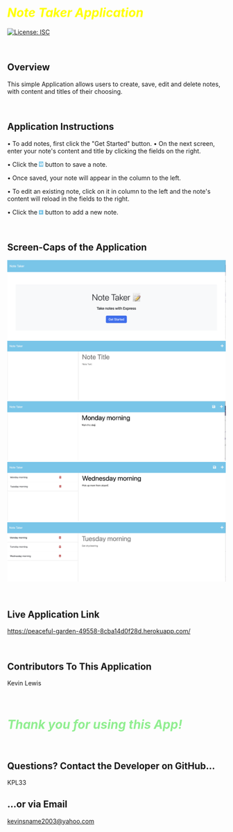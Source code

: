 # <span style="color: yellow;">***Note Taker Application***</span>
[![License: ISC](https://img.shields.io/badge/License-ISC-blue.svg)](https://opensource.org/licenses/ISC)

</br>

## Overview
This simple Application allows users to create, save, edit and delete notes, with content and titles of their choosing.

</br>

## Application Instructions
• To add notes, first click the "Get Started" button.
• On the next screen, enter your note's content and title by clicking the fields on the right.

• Click the <img src="./public/assets/save.png" width=2% height=2% > button to save a note.

• Once saved, your note will appear in the column to the left.

• To edit an existing note, click on it in column to the left and the note's content will reload in the fields to the right.

• Click the <img src="./public/assets/plus.png" width=2% height=2% > button to add a new note.

</br>

## Screen-Caps of the Application
![Alt text](./public/assets/example0.png)
![Alt text](./public/assets/example1.png)
![Alt text](./public/assets/example2.png)
![Alt text](./public/assets/example3.png)
![Alt text](./public/assets/example4.png)

</br>

## Live Application Link
https://peaceful-garden-49558-8cba14d0f28d.herokuapp.com/

</br>

## Contributors To This Application
Kevin Lewis

</br>

# <span style="color: lightgreen;">***Thank you for using this App!***</span>

</br>

## Questions? Contact the Developer on GitHub... 
KPL33
## ...or via Email
kevinsname2003@yahoo.com